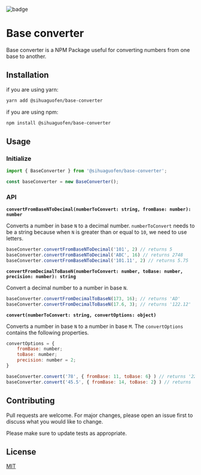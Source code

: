 ![badge](https://github.com/guofensihua/base-converter/workflows/Deployment%20to%20NPM%20registry/badge.svg)

# Base converter

Base converter is a NPM Package useful for converting numbers from one base to another.

## Installation

if you are using yarn:

```bash
yarn add @sihuaguofen/base-converter
```

if you are using npm:

```bash
npm install @sihuaguofen/base-converter
```

## Usage

### Initialize

```javascript
import { BaseConverter } from '@sihuaguofen/base-converter';

const baseConverter = new BaseConverter();
```

### API

**`convertFromBaseNToDecimal(numberToConvert: string, fromBase: number): number`**

Converts a number in base `N` to a decimal number. `numberToConvert` needs to be a string because when `N` is greater than or equal to `10`, we need to use letters.

```javascript
baseConverter.convertFromBaseNToDecimal('101', 2) // returns 5
baseConverter.convertFromBaseNToDecimal('ABC', 16) // returns 2748
baseConverter.convertFromBaseNToDecimal('101.11', 2) // returns 5.75
```

**`convertFromDecimalToBaseN(numberToConvert: number, toBase: number, precision: number): string`**

Convert a decimal number to a number in base `N`.

```javascript
baseConverter.convertFromDecimalToBaseN(173, 16); // returns 'AD'
baseConverter.convertFromDecimalToBaseN(17.6, 3); // returns '122.12'
```

**`convert(numberToConvert: string, convertOptions: object)`**

Converts a number in base `N` to a number in base `M`. The `convertOptions` contains the following properties.

```javascript
convertOptions = {
    fromBase: number;
    toBase: number;
    precision: number = 2;
}
```

```javascript
baseConverter.convert('78', { fromBase: 11, toBase: 6} ) // returns '221'
baseConverter.convert('45.5', { fromBase: 14, toBase: 2} ) // returns '111101.01'
```

## Contributing

Pull requests are welcome. For major changes, please open an issue first to discuss what you would like to change.

Please make sure to update tests as appropriate.

## License

[MIT](https://choosealicense.com/licenses/mit/)
